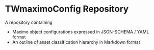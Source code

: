 # TWmaximoConfig Repository

A repository containing
* Maximo object configurations expressed in JSON-SCHEMA / YAML format
* An outline of asset classification hierarchy in Markdown format

